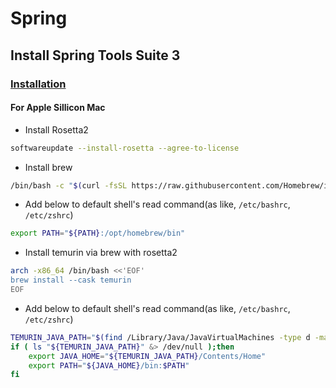 # Spring
## Install Spring Tools Suite 3
### [Installation](https://github.com/spring-attic/toolsuite-distribution/wiki/Spring-Tool-Suite-3)
#### For Apple Sillicon Mac
- Install Rosetta2
```bash
softwareupdate --install-rosetta --agree-to-license
```
- Install brew
```bash
/bin/bash -c "$(curl -fsSL https://raw.githubusercontent.com/Homebrew/install/HEAD/install.sh)"
```
- Add below to default shell's read command(as like, `/etc/bashrc`, `/etc/zshrc`)
```bash
export PATH="${PATH}:/opt/homebrew/bin"
```
- Install temurin via brew with rosetta2
```bash
arch -x86_64 /bin/bash <<'EOF'
brew install --cask temurin
EOF
```
- Add below to default shell's read command(as like, `/etc/bashrc`, `/etc/zshrc`)
```bash
TEMURIN_JAVA_PATH="$(find /Library/Java/JavaVirtualMachines -type d -maxdepth 1 -name 'temurin-*' | head -n 1)"
if ( ls "${TEMURIN_JAVA_PATH}" &> /dev/null );then
	export JAVA_HOME="${TEMURIN_JAVA_PATH}/Contents/Home"
	export PATH="${JAVA_HOME}/bin:$PATH"
fi
```
